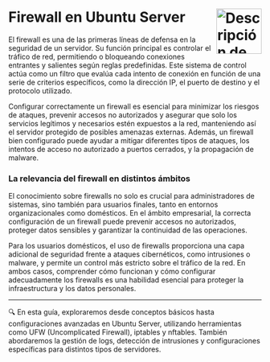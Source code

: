 <h1>
    Firewall en Ubuntu Server
    <img src="https://i.ibb.co/YFN82nHf/firewall.jpg" width="90" alt="Descripción de la imagen" align="right" style="margin-left: 10px; margin-bottom: 10px;">
  </h1>


El firewall es una de las primeras líneas de defensa en la seguridad de un servidor. Su función principal es controlar el tráfico de red, permitiendo o bloqueando conexiones entrantes y salientes según reglas predefinidas. Este sistema de control actúa como un filtro que evalúa cada intento de conexión en función de una serie de criterios específicos, como la dirección IP, el puerto de destino y el protocolo utilizado. 

Configurar correctamente un firewall es esencial para minimizar los riesgos de ataques, prevenir accesos no autorizados y asegurar que solo los servicios legítimos y necesarios estén expuestos a la red, manteniendo así el servidor protegido de posibles amenazas externas. Además, un firewall bien configurado puede ayudar a mitigar diferentes tipos de ataques, los intentos de acceso no autorizado a puertos cerrados, y la propagación de malware.


<h3>
        La relevancia del firewall en distintos ámbitos 
    </h2>
    El conocimiento sobre firewalls no solo es crucial para administradores de sistemas, sino también para usuarios finales, tanto en entornos organizacionales como domésticos. En el ámbito empresarial, la correcta configuración de un firewall puede prevenir accesos no autorizados, proteger datos sensibles y garantizar la continuidad de las operaciones. 
    
Para los usuarios domésticos, el uso de firewalls proporciona una capa adicional de seguridad frente a ataques cibernéticos, como intrusiones o malware, y permite un control más estricto sobre el tráfico de la red. En ambos casos, comprender cómo funcionan y cómo configurar adecuadamente los firewalls es una habilidad esencial para proteger la infraestructura y los datos personales.

<hr>
    &#x1F50D;     En esta guía, exploraremos desde conceptos básicos hasta configuraciones avanzadas en Ubuntu Server, utilizando herramientas como UFW (Uncomplicated Firewall), iptables y nftables. También abordaremos la gestión de logs, detección de intrusiones y configuraciones específicas para distintos tipos de servidores.
